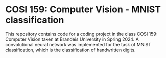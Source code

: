 # COSI 159: Computer Vision - MNIST classification

This repository contains code for a coding project in the class COSI 159: Computer Vision taken at Brandeis University in Spring 2024. A convolutional neural network was implemented for the task of MNIST classification, which is the classification of handwritten digits.  
